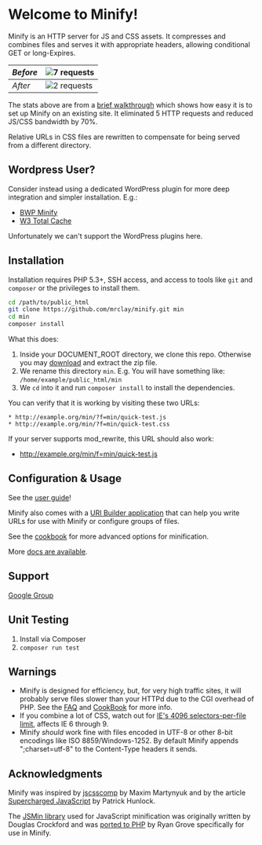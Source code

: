 Welcome to Minify!
==================

Minify is an HTTP server for JS and CSS assets. It compresses and combines files
and serves it with appropriate headers, allowing conditional GET or long-Expires.

| *Before* | ![7 requests](http://mrclay.org/wp-content/uploads/2008/09/fiddler_before.png) |
|----------|-----------------------------------------------------------------|
| *After*  | ![2 requests](http://mrclay.org/wp-content/uploads/2008/09/fiddler_after.png)  |

The stats above are from a [brief walkthrough](http://mrclay.org/index.php/2008/09/19/minify-21-on-mrclayorg/) which shows how easy it is to set up Minify on an existing site. It eliminated 5 HTTP requests and reduced JS/CSS bandwidth by 70%.

Relative URLs in CSS files are rewritten to compensate for being served from a different directory.

Wordpress User?
---------------

Consider instead using a dedicated WordPress plugin for more deep integration and simpler installation. E.g.:
- [BWP Minify](http://wordpress.org/extend/plugins/bwp-minify/)
- [W3 Total Cache](http://wordpress.org/extend/plugins/w3-total-cache/)

Unfortunately we can't support the WordPress plugins here.

Installation
------------

Installation requires PHP 5.3+, SSH access, and access to tools like `git` and `composer` or the privileges to install them.

```bash
cd /path/to/public_html
git clone https://github.com/mrclay/minify.git min
cd min
composer install
```

What this does:

1. Inside your DOCUMENT_ROOT directory, we clone this repo. Otherwise you may [download](https://github.com/mrclay/minify/archive/master.zip) and extract the zip file.
1. We rename this directory `min`. E.g. You will have something like: `/home/example/public_html/min`
1. We `cd` into it and run `composer install` to install the dependencies.

You can verify that it is working by visiting these two URLs:
    
    * http://example.org/min/?f=min/quick-test.js
    * http://example.org/min/?f=min/quick-test.css

If your server supports mod_rewrite, this URL should also work:

* http://example.org/min/f=min/quick-test.js

Configuration & Usage
---------------------

See the [user guide](https://github.com/mrclay/minify/blob/master/docs/UserGuide.wiki.md)!

Minify also comes with a [URI Builder application](https://github.com/mrclay/minify/blob/master/docs/BuilderApp.wiki.md) that can help you write URLs
for use with Minify or configure groups of files.

See the [cookbook](https://github.com/mrclay/minify/blob/master/docs/CookBook.wiki.md) for more advanced options for minification.

More [docs are available](https://github.com/mrclay/minify/tree/master/docs).

Support
-------

[Google Group](http://groups.google.com/group/minify)

Unit Testing
------------

1. Install via Composer
1. `composer run test`

Warnings
--------

* Minify is designed for efficiency, but, for very high traffic sites, it will probably serve files slower than your HTTPd due to the CGI overhead of PHP. See the [FAQ](https://github.com/mrclay/minify/blob/master/docs/FAQ.wiki.md#how-fast-is-it) and [CookBook](https://github.com/mrclay/minify/blob/master/docs/CookBook.wiki.md) for more info.
* If you combine a lot of CSS, watch out for [IE's 4096 selectors-per-file limit](http://stackoverflow.com/a/9906889/3779), affects IE 6 through 9.
* Minify *should* work fine with files encoded in UTF-8 or other 8-bit encodings like ISO 8859/Windows-1252. By default Minify appends ";charset=utf-8" to the Content-Type headers it sends.

Acknowledgments
---------------

Minify was inspired by [jscsscomp](http://code.google.com/p/jscsscomp/) by Maxim Martynyuk and by the article [Supercharged JavaScript](http://www.hunlock.com/blogs/Supercharged_Javascript) by Patrick Hunlock.

The [JSMin library](http://www.crockford.com/javascript/jsmin.html) used for JavaScript minification was originally written by Douglas Crockford and was [ported to PHP](https://github.com/mrclay/jsmin-php) by Ryan Grove specifically for use in Minify.
